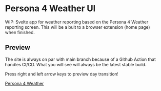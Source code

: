 # Persona 4 Weather UI
WIP: Svelte app for weather reporting based on the Persona 4 Weather reporting screen. This will be a buit to a browser extension (home page) when finished.
## Preview
The site is always on par with main branch because of a Github Action that handles CI/CD. What you will see will always be the latest stable build.

Press right and left arrow keys to preview day transition!

[Persona 4 Weather](https://palexandrefernandes.github.io/persona_4_weather_ui/)
